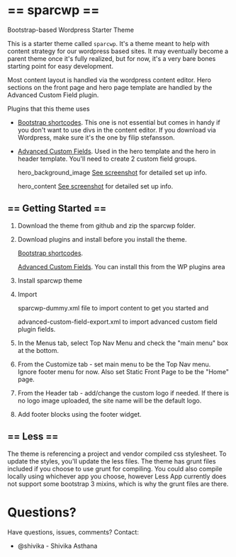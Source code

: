 == sparcwp ==
=========

Bootstrap-based Wordpress Starter Theme


This is a starter theme called `sparcwp`. It's a theme meant to help with content strategy for our wordpress based sites. It may eventually become a parent theme once it's fully realized, but for now, it's a very bare bones starting point for easy development. 

Most content layout is handled via the wordpress content editor. Hero sections on the front page and hero page template are handled by the Advanced Custom Field plugin.

Plugins that this theme uses
* [Bootstrap shortcodes](http://filipstefansson.com/bootstrap-3-shortcodes/).  This one is not essential but comes in handy if you don't want to use divs in the content editor. If you download via Wordpress, make sure it's the one by filip stefansson.
* [Advanced Custom Fields](http://www.advancedcustomfields.com/). Used in the hero template and the hero in header template. You'll need to create 2 custom field groups.

   hero_background_image [See screenshot](https://github.com/sparcedge/Sparc-UI-wordpress/blob/master/screenshots/hero-background.gif) for detailed set up info. 

   hero_content [See screenshot](https://github.com/sparcedge/Sparc-UI-wordpress/blob/master/screenshots/hero-content.gif) for detailed set up info. 


== Getting Started ==
---------------------

1. Download the theme from github and zip the sparcwp folder. 

2. Download plugins and install before you install the theme.

   [Bootstrap shortcodes](http://filipstefansson.com/bootstrap-3-shortcodes/).

   [Advanced Custom Fields](http://www.advancedcustomfields.com/). You can install this from the WP plugins area

3. Install sparcwp theme

4. Import 

   sparcwp-dummy.xml file to import content to get you started and 

   advanced-custom-field-export.xml to import advanced custom field plugin fields.

5. In the Menus tab, select Top Nav Menu and check the "main menu" box at the bottom.

6. From the Customize tab - set main menu to be the Top Nav menu. Ignore footer menu for now. Also set Static Front Page to be the "Home" page.

7. From the Header tab - add/change the custom logo if needed. If there is no logo image uploaded, the site name will be the default logo.

8. Add footer blocks using the footer widget.


== Less ==
---------------------
The theme is referencing a project and vendor compiled css stylesheet. To update the styles, you'll update the less files.  The theme has grunt files included if you choose to use grunt for compiling.  You could also compile locally using whichever app you choose, however Less App currently does not support some bootstrap 3 mixins, which is why the grunt files are there.


# Questions?
Have questions, issues, comments? Contact:

* @shivika - Shivika Asthana

